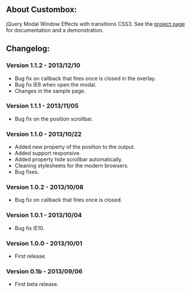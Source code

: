 ## About Custombox:
jQuery Modal Window Effects with transitions CSS3. See the [project page](http://dixso.github.io/custombox/) for documentation and a demonstration.

## Changelog:

### Version 1.1.2 - 2013/12/10
* Bug fix on callback that fires once is closed in the overlay.
* Bug fix IE8 when open the modal.
* Changes in the sample page.

### Version 1.1.1 - 2013/11/05
* Bug fix on the position scrollbar.

### Version 1.1.0 - 2013/10/22
* Added new property of the position to the output.
* Added support responsive.
* Added property hide scrollbar automatically.
* Cleaning stylesheets for the modern browsers.
* Bug fixes.

### Version 1.0.2 - 2013/10/08
* Bug fix on callback that fires once is closed.

### Version 1.0.1 - 2013/10/04
* Bug fix IE10.

### Version 1.0.0 - 2013/10/01
* First release.

### Version 0.1b - 2013/09/06
* First beta release.